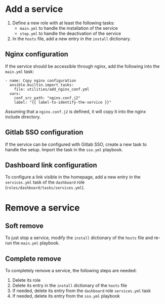 # Add a service
1. Define a new role with at least the following tasks:
   - `main.yml` to handle the installation of the service
   - `stop.yml` to handle the deactivation of the service
2. In the `hosts` file, add a new entry in the `install` dictionary.

## Nginx configuration
If the service should be accessible through nginx, add the following into the `main.yml` task:
```
- name: Copy nginx configuration
  ansible.builtin.import_tasks:
    file: utilities/add_nginx_conf.yml
  vars:
    conf_src_path: "nginx.conf.j2"
    label: "{{ label-to-identify-the-service }}"
```
Assuming that a `nginx.conf.j2` is defined, it will copy it into the nginx include directory.


## Gitlab SSO configuration
If the service can be configured with Gitlab SSO, create a new task to handle the setup.
Import the task in the `sso.yml` playbook.


## Dashboard link configuration
To configure a link visible in the homepage, add a new entry in the `services.yml` task of the `dashboard` role (`roles/dashboard/tasks/services.yml`).


# Remove a service

## Soft remove
To just stop a service, modify the `install` dictionary of the `hosts` file and re-run the `main.yml` playbook.

## Complete remove
To completely remove a service, the following steps are needed:
1. Delete its role
2. Delete its entry in the `install` dictionary of the `hosts` file
3. If needed, delete its entry from the `dashboard` role `services.yml` task
3. If needed, delete its entry from the `sso.yml` playbook